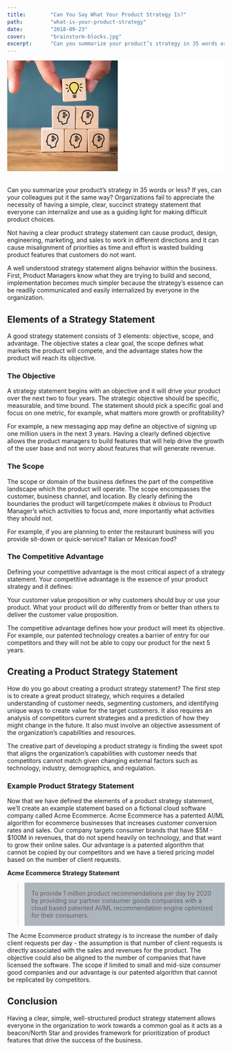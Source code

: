 ```yaml
---
title:        "Can You Say What Your Product Strategy Is?"
path:         "what-is-your-product-strategy"
date:         "2018-09-23"
cover:        "brainstorm-blocks.jpg"
excerpt:      "Can you summarize your product’s strategy in 35 words or less? If yes, can your colleagues put it the same way? Organizations fail to appreciate the necessity of having a simple, clear, succinct strategy statement that everyone can internalize and use as a guiding light for making difficult product choices."
---
```


<div style="background-color:#ffffff;margin-bottom:2.00rem;">
  <img  src     = "./brainstorm-blocks.jpg" 
        class   = "img-fluid"
        style   = "max-height:256px;" 
        alt     = "What is your product strategy" 
  />
</div>

Can you summarize your product’s strategy in 35 words or less? If yes, can your colleagues put it the same way? Organizations fail to appreciate the necessity of having a simple, clear, succinct strategy statement that everyone can internalize and use as a guiding light for making difficult product choices. 

Not having a clear product strategy statement can cause product, design, engineering, marketing, and sales to work in different directions and it can cause misalignment of priorities as time and effort is wasted building product features that customers do not want. 

A well understood strategy statement aligns behavior within the business. First, Product Managers know what they are trying to build and second, implementation becomes much simpler because the strategy’s essence can be readily communicated and easily internalized by everyone in the organization.

## Elements of a Strategy Statement
A good strategy statement consists of 3 elements: objective, scope, and advantage. The objective states a clear goal, the scope defines what markets the product will compete, and the advantage states how the product will reach its objective.

### The Objective
A strategy statement begins with an objective and it will drive your product over the next two to four years. The strategic objective should be specific, measurable, and time bound. The statement should pick a specific goal and focus on one metric, for example, what matters more growth or profitability? 

For example, a new messaging app may define an objective of signing up one million users in the next 3 years. Having a clearly defined objective allows the product managers to build features that will help drive the growth of the user base and not worry about features that will generate revenue.

### The Scope
The scope or domain of the business defines the part of the competitive landscape which the product will operate. The scope encompasses the customer, business channel, and location. By clearly defining the boundaries the product will target/compete makes it obvious to Product Manager’s which activities to focus and, more importantly what activities they should not.

For example, if you are planning to enter the restaurant business will you provide sit-down or quick-service? Italian or Mexican food?

### The Competitive Advantage
Defining your competitive advantage is the most critical aspect of a strategy statement. Your competitive advantage is the essence of your product strategy and it defines:

Your customer value proposition or why customers should buy or use your product.
What your product will do differently from or better than others to deliver the customer value proposition.

The competitive advantage defines how your product will meet its objective. For example, our patented technology creates a barrier of entry for our competitors and they will not be able to copy our product for the next 5 years.

## Creating a Product Strategy Statement
How do you go about creating a product strategy statement? The first step is to create a great product strategy, which requires a detailed understanding of customer needs, segmenting customers, and identifying unique ways to create value for the target customers. It also requires an analysis of competitors current strategies and a prediction of how they might change in the future. It also must involve an objective assessment of the organization’s capabilities and resources. 

The creative part of developing a product strategy is finding the sweet spot that aligns the organization’s capabilities with customer needs that competitors cannot match given changing external factors such as technology, industry, demographics, and regulation.

### Example Product Strategy Statement
Now that we have defined the elements of a product strategy statement, we’ll create an example statement based on a fictional cloud software company called Acme Ecommerce.  Acme Ecommerce has a patented AI/ML algorithm for ecommerce businesses that increases customer conversion rates and sales. Our company targets consumer brands that have $5M - $100M in revenues, that do not spend heavily on technology, and that want to grow their online sales. Our advantage is a patented algorithm that cannot be copied by our competitors and we have a tiered pricing model based on the number of client requests.

**Acme Ecommerce Strategy Statement**
<blockquote class="blockquote">
  <p class="mb-0" style="padding:1.0rem;background-color:#adb5bd">
    To provide 1 million product recommendations per day by 2020 
    by providing our partner consumer goods companies with a cloud
    based patented AI/ML recommendation engine optimized for 
    their consumers.
  </p>
</blockquote>


The Acme Ecommerce product strategy is to increase the number of daily client requests per day - the assumption is that number of client requests is directly associated with the sales and revenues for the product. The objective could also be aligned to the number of companies that have licensed the software. The scope if limited to small and mid-size consumer good companies and our advantage is our patented algorithm that cannot be replicated by competitors.

## Conclusion
Having a clear, simple, well-structured product strategy statement allows everyone in the organization to work towards a common goal as it acts as a beacon/North Star and provides framework for prioritization of product features that drive the success of the business.

